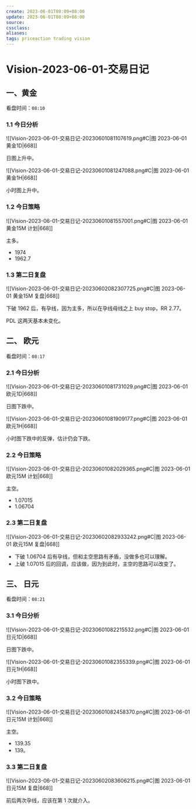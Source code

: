 ```yaml
---
create: 2023-06-01T08:09+08:00
update: 2023-06-01T08:09+08:00
source:
cssclass:
aliases:
tags: priceaction trading vision
---
```


# Vision-2023-06-01-交易日记

## 一、黄金

看盘时间：`08:10`

### 1.1 今日分析

![[Vision-2023-06-01-交易日记-20230601081107619.png#C|图 2023-06-01 黄金1D|668]]

日图上升中。

![[Vision-2023-06-01-交易日记-20230601081247088.png#C|图 2023-06-01 黄金1H|668]]

小时图上升中。

### 1.2 今日策略

![[Vision-2023-06-01-交易日记-20230601081557001.png#C|图 2023-06-01 黄金15M 计划|668]]

主多。

- 1974
- 1962.7

### 1.3 第二日复盘

![[Vision-2023-06-01-交易日记-20230602082307725.png#C|图 2023-06-01 黄金15M 复盘|668]]

下破 1962 后，有孕线，因为主多，所以在孕线母线之上 buy stop，RR 2.77。

PDL 这两天基本未变化。

## 二、 欧元

看盘时间：`08:17`

### 2.1 今日分析

![[Vision-2023-06-01-交易日记-20230601081731029.png#C|图 2023-06-01 欧元1D|668]]

日图下跌中。

![[Vision-2023-06-01-交易日记-20230601081909177.png#C|图 2023-06-01 欧元1H|668]]

小时图下跌中的反弹，估计仍会下跌。

### 2.2 今日策略

![[Vision-2023-06-01-交易日记-20230601082029365.png#C|图 2023-06-01 欧元15M 计划|668]]

主空。

- 1.07015
- 1.06704

### 2.3 第二日复盘

![[Vision-2023-06-01-交易日记-20230602082933242.png#C|图 2023-06-01 欧元15M 复盘|668]]

- 下破 1.06704 后有孕线，但和主空思路有矛盾，没做多也可以理解。
- 上破 1.07015 后的回调，应该做，因为到此时，主空的思路可以改变了。

## 三、 日元

看盘时间：`08:21`

### 3.1 今日分析

![[Vision-2023-06-01-交易日记-20230601082215532.png#C|图 2023-06-01 日元1D|668]]

日图下跌中。

![[Vision-2023-06-01-交易日记-20230601082355339.png#C|图 2023-06-01 日元1H|668]]

小时图下跌中。

### 3.2 今日策略

![[Vision-2023-06-01-交易日记-20230601082458370.png#C|图 2023-06-01 日元15M 计划|668]]

主空。

- 139.35
- 139。

### 3.3 第二日复盘

![[Vision-2023-06-01-交易日记-20230602083606215.png#C|图 2023-06-01 日元15M 复盘|668]]

前后两次孕线，应该在第 1 次就介入。
